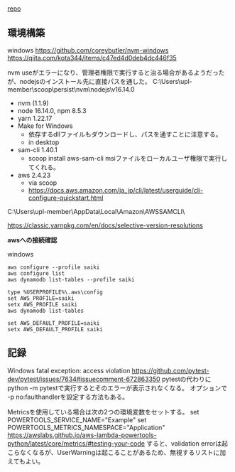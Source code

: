 #
[repo](https://github.com/aws-samples/aws-serverless-shopping-cart)

## 環境構築
windows
https://github.com/coreybutler/nvm-windows
https://qiita.com/kota344/items/c47ed4d0deb4dc446f35

nvm useがエラーになり、管理者権限で実行すると治る場合があるようだったが、nodejsのインストール先に直接パスを通した。
C:\Users\upl-member\scoop\persist\nvm\nodejs\v16.14.0

- nvm (1.1.9)
- node 16.14.0, npm 8.5.3
- yarn 1.22.17
- Make for Windows
  - 依存するdllファイルもダウンロードし、パスを通すことに注意する。
  - in desktop
- sam-cli 1.40.1
  - scoop install aws-sam-cli msiファイルをローカルユーザ権限で実行してくれる。
- aws 2.4.23
  - via scoop
  - https://docs.aws.amazon.com/ja_jp/cli/latest/userguide/cli-configure-quickstart.html

C:\Users\upl-member\AppData\Local\Amazon\AWSSAMCLI\

https://classic.yarnpkg.com/en/docs/selective-version-resolutions

**awsへの接続確認**

windows

```:cmd
aws configure --profile saiki
aws configure list
aws dynamodb list-tables --profile saiki

type %USERPROFILE%\.aws\config
set AWS_PROFILE=saiki
setx AWS_PROFILE saiki
aws dynamodb list-tables

set AWS_DEFAULT_PROFILE=saiki
setx AWS_DEFAULT_PROFILE saiki
```

## 記録
Windows fatal exception: access violation
https://github.com/pytest-dev/pytest/issues/7634#issuecomment-672863350
pytestの代わりにpython -m pytestで実行するとそのエラーが表示されなくなる。
オプションで -p no:faulthandlerを設定する方法もある。

Metricsを使用している場合は次の2つの環境変数をセットする。
set POWERTOOLS_SERVICE_NAME="Example"
set POWERTOOLS_METRICS_NAMESPACE="Application"
https://awslabs.github.io/aws-lambda-powertools-python/latest/core/metrics/#testing-your-code
すると、validation errorは起こらなくなるが、UserWarningは起こることがあるため、無視するリストに加えてもよい。
